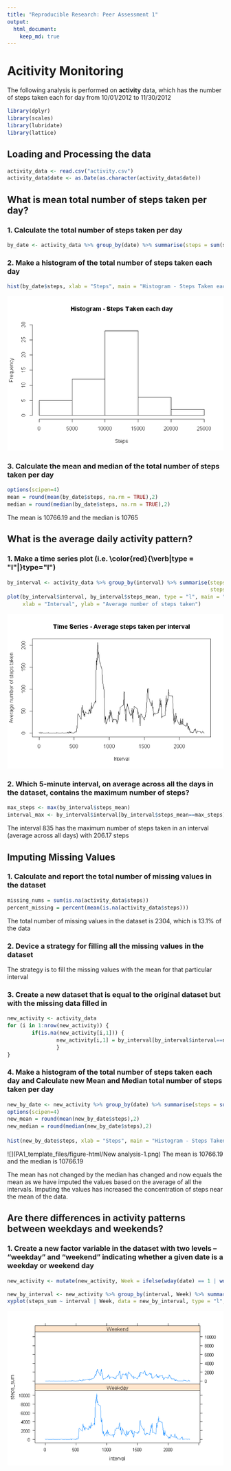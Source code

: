 ```yaml
---
title: "Reproducible Research: Peer Assessment 1"
output: 
  html_document:
    keep_md: true
---
```


# **Acitivity Monitoring**
The following analysis is performed on **activity** data, which has the number of steps taken each for day from 10/01/2012 to 11/30/2012


```r
library(dplyr)
library(scales)
library(lubridate)
library(lattice)
```

## Loading and Processing the data

```r
activity_data <- read.csv("activity.csv")
activity_data$date <- as.Date(as.character(activity_data$date))
```

## What is mean total number of steps taken per day?
### 1. Calculate the total number of steps taken per day

```r
by_date <- activity_data %>% group_by(date) %>% summarise(steps = sum(steps))
```

### 2. Make a histogram of the total number of steps taken each day

```r
hist(by_date$steps, xlab = "Steps", main = "Histogram - Steps Taken each day", ylim = c(0, 30))
```

![](PA1_template_files/figure-html/Histogram-1.png)<!-- -->

### 3. Calculate the mean and median of the total number of steps taken per day

```r
options(scipen=4)
mean = round(mean(by_date$steps, na.rm = TRUE),2)
median = round(median(by_date$steps, na.rm = TRUE),2)
```
The mean is 10766.19 and the median is 10765

## What is the average daily activity pattern?
### 1. Make a time series plot (i.e. \color{red}{\verb|type = "l"|}type="l") 

```r
by_interval <- activity_data %>% group_by(interval) %>% summarise(steps_sum = sum(steps, na.rm = TRUE), 
                                                                  steps_mean = mean(steps, na.rm = TRUE))
plot(by_interval$interval, by_interval$steps_mean, type = "l", main = "Time Series - Average steps taken per interval", 
     xlab = "Interval", ylab = "Average number of steps taken")
```

![](PA1_template_files/figure-html/timeseries-1.png)<!-- -->

### 2. Which 5-minute interval, on average across all the days in the dataset, contains the maximum number of steps?

```r
max_steps <- max(by_interval$steps_mean)
interval_max <- by_interval$interval[by_interval$steps_mean==max_steps]
```
The interval 835 has the maximum number of steps taken in an interval (average across all days) with 206.17 steps

## Imputing Missing Values
### 1. Calculate and report the total number of missing values in the dataset

```r
missing_nums = sum(is.na(activity_data$steps))
percent_missing = percent(mean(is.na(activity_data$steps)))
```
The total number of missing values in the dataset is 2304, which is 13.1% of the data

### 2. Device a strategy for filling all the missing values in the dataset
The strategy is to fill the missing values with the mean for that particular interval

### 3. Create a new dataset that is equal to the original dataset but with the missing data filled in

```r
new_activity <- activity_data
for (i in 1:nrow(new_activity)) {
        if(is.na(new_activity[i,1])) {
                new_activity[i,1] = by_interval[by_interval$interval==new_activity[i,3],3]
                }
}
```


### 4. Make a histogram of the total number of steps taken each day and Calculate new Mean and Median total number of steps taken per day

```r
new_by_date <- new_activity %>% group_by(date) %>% summarise(steps = sum(steps))
options(scipen=4)
new_mean = round(mean(new_by_date$steps),2)
new_median = round(median(new_by_date$steps),2)

hist(new_by_date$steps, xlab = "Steps", main = "Histogram - Steps Taken each day")
```

![](PA1_template_files/figure-html/New analysis-1.png)<!-- -->
The mean is 10766.19 and the median is 10766.19

The mean has not changed by the median has changed and now equals the mean as we have imputed the values based on the average of all the intervals. Imputing the values has increased the concentration of steps near the mean of the data.

## Are there differences in activity patterns between weekdays and weekends?
### 1. Create a new factor variable in the dataset with two levels – “weekday” and “weekend” indicating whether a given date is a weekday or weekend day

```r
new_activity <- mutate(new_activity, Week = ifelse(wday(date) == 1 | wday(date) == 7, "Weekend", "Weekday"))
```


```r
new_by_interval <- new_activity %>% group_by(interval, Week) %>% summarise(steps_sum = sum(steps), steps_mean = mean(steps))
xyplot(steps_sum ~ interval | Week, data = new_by_interval, type = "l", layout = c(1,2))
```

![](PA1_template_files/figure-html/Plotting-1.png)<!-- -->
